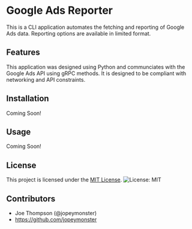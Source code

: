 # Google Ads Reporter
This is a CLI application automates the fetching and reporting of Google Ads data.
Reporting options are available in limited format.

## Features
This application was designed using Python and communciates with the Google Ads API using gRPC methods. 
It is designed to be compliant with networking and API constraints.

## Installation
Coming Soon!

## Usage
Coming Soon!

## License
This project is licensed under the [MIT License](LICENSE).
![License: MIT](https://img.shields.io/badge/License-MIT-yellow.svg)

## Contributors
- Joe Thompson (@jopeymonster)
- https://github.com/jopeymonster


